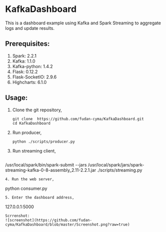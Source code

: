 # KafkaDashboard

This is a dashboard example using Kafka and Spark Streaming to aggregate logs and update results.

## Prerequisites:
1. Spark: 2.2.1
2. Kafka: 1.1.0
3. Kafka-python: 1.4.2
4. Flask: 0.12.2
5. Flask-SocketIO: 2.9.6
6. Highcharts: 6.1.0

## Usage:
1. Clone the git repository,
	```
    git clone  https://github.com/fudan-cyma/KafkaDashboard.git
    cd KafkaDashboard
   ```
2. Run producer,
   ```
   python ./scripts/producer.py
   ```
3. Run streaming client,
   ```
/usr/local/spark/bin/spark-submit --jars /usr/local/spark/jars/spark-streaming-kafka-0-8-assembly_2.11-2.2.1.jar ./scripts/streaming.py 
   ```
4. Run the web server,
   ```
   python consumer.py
   ```
5. Enter the dashboard address,
   ```
   127.0.0.1:5000
   ```
   Scrrenshot:
   ![screenshot](https://github.com/fudan-cyma/KafkaDashboard/blob/master/Screenshot.png?raw=true)